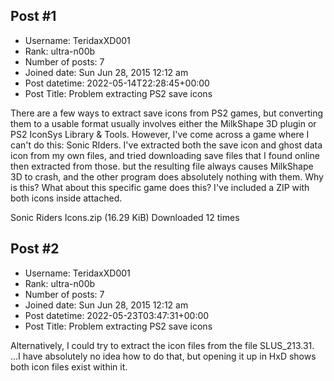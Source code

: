 ## Post #1
- Username: TeridaxXD001
- Rank: ultra-n00b
- Number of posts: 7
- Joined date: Sun Jun 28, 2015 12:12 am
- Post datetime: 2022-05-14T22:28:45+00:00
- Post Title: Problem extracting PS2 save icons

There are a few ways to extract save icons from PS2 games, but converting them to a usable format usually involves either the MilkShape 3D plugin or PS2 IconSys Library & Tools. However, I've come across a game where I can't do this: Sonic RIders. I've extracted both the save icon and ghost data icon from my own files, and tried downloading save files that I found online then extracted from those. but the resulting file always causes MilkShape 3D to crash, and the other program does absolutely nothing with them. Why is this? What about this specific game does this? I've included a ZIP with both icons inside attached.


 Sonic Riders Icons.zip
(16.29 KiB) Downloaded 12 times
## Post #2
- Username: TeridaxXD001
- Rank: ultra-n00b
- Number of posts: 7
- Joined date: Sun Jun 28, 2015 12:12 am
- Post datetime: 2022-05-23T03:47:31+00:00
- Post Title: Problem extracting PS2 save icons

Alternatively, I could try to extract the icon files from the file SLUS_213.31. ...I have absolutely no idea how to do that, but opening it up in HxD shows both icon files exist within it.

